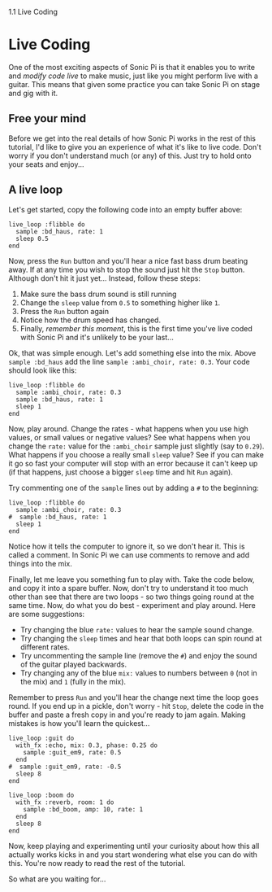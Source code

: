 1.1 Live Coding

# Live Coding

One of the most exciting aspects of Sonic Pi is that it enables you to
write and *modify code live* to make music, just like you might perform
live with a guitar. This means that given some practice you can take
Sonic Pi on stage and gig with it.

## Free your mind

Before we get into the real details of how Sonic Pi works in the rest of
this tutorial, I'd like to give you an experience of what it's like to
live code. Don't worry if you don't understand much (or any) of
this. Just try to hold onto your seats and enjoy...

## A live loop

Let's get started, copy the following code into an empty buffer above:

```
live_loop :flibble do
  sample :bd_haus, rate: 1
  sleep 0.5
end
```

Now, press the `Run` button and you'll hear a nice fast bass drum
beating away. If at any time you wish to stop the sound just hit the
`Stop` button. Although don't hit it just yet... Instead, follow these steps:

1. Make sure the bass drum sound is still running
2. Change the `sleep` value from `0.5` to something higher like `1`.
3. Press the `Run` button again
4. Notice how the drum speed has changed.
5. Finally, *remember this moment*, this is the first time you've live
   coded with Sonic Pi and it's unlikely to be your last...

Ok, that was simple enough. Let's add something else into the mix. Above
`sample :bd_haus` add the line `sample :ambi_choir, rate: 0.3`. Your
code should look like this:

```
live_loop :flibble do
  sample :ambi_choir, rate: 0.3
  sample :bd_haus, rate: 1
  sleep 1
end
```

Now, play around. Change the rates - what happens when you use high
values, or small values or negative values? See what happens when you
change the `rate:` value for the `:ambi_choir` sample just slightly (say
to `0.29`). What happens if you choose a really small `sleep` value? See
if you can make it go so fast your computer will stop with an error
because it can't keep up (if that happens, just choose a bigger `sleep`
time and hit `Run` again).

Try commenting one of the `sample` lines out by adding a `#` to the
beginning:

```
live_loop :flibble do
  sample :ambi_choir, rate: 0.3
#  sample :bd_haus, rate: 1
  sleep 1
end
```

Notice how it tells the computer to ignore it, so we don't hear it. This
is called a comment. In Sonic Pi we can use comments to remove and add
things into the mix.

Finally, let me leave you something fun to play with. Take the code below,
and copy it into a spare buffer. Now, don't try to understand it too
much other than see that there are two loops - so two things going round
at the same time. Now, do what you do best - experiment and play
around. Here are some suggestions:

* Try changing the blue `rate:` values to hear the sample sound change.
* Try changing the `sleep` times and hear that both loops can spin round
  at different rates.
* Try uncommenting the sample line (remove the `#`) and enjoy the sound
  of the guitar played backwards.
* Try changing any of the blue `mix:` values to numbers between `0` (not
  in the mix) and `1` (fully in the mix).

Remember to press `Run` and you'll hear the change next time the loop
goes round. If you end up in a pickle, don't worry - hit `Stop`, delete
the code in the buffer and paste a fresh copy in and you're ready to
jam again. Making mistakes is how you'll learn the quickest...


```
live_loop :guit do
  with_fx :echo, mix: 0.3, phase: 0.25 do
    sample :guit_em9, rate: 0.5
  end
#  sample :guit_em9, rate: -0.5
  sleep 8
end

live_loop :boom do
  with_fx :reverb, room: 1 do
    sample :bd_boom, amp: 10, rate: 1
  end
  sleep 8
end
```

Now, keep playing and experimenting until your curiosity about how this
all actually works kicks in and you start wondering what else you can do
with this. You're now ready to read the rest of the tutorial.

So what are you waiting for...
